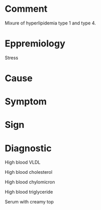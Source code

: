 # Comment

Mixure of hyperlipidemia type 1 and type 4.

# Eppremiology

Stress

# Cause

# Symptom

# Sign

# Diagnostic

High blood VLDL

High blood cholesterol

High blood chylomicron

High blood triglyceride

Serum with creamy top
